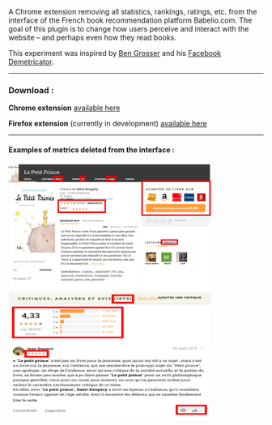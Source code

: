A Chrome extension removing all statistics, rankings, ratings, etc. from the interface of the French book recommendation platform Babelio.com. The goal of this plugin is to change how users perceive and interact with the website – and perhaps even how they read books.

This experiment was inspired by [Ben Grosser](https://bengrosser.com/) and his [Facebook Demetricator](https://chromewebstore.google.com/detail/facebook-Anti-Quanti/dbkgglbefgkimiadfjmgnkjmaoahephg).


---------
### Download :

**Chrome extension** [available here](https://chromewebstore.google.com/detail/babelio-Anti-Quanti/naflkjcclkkaallpfpkokchcgjclifag?hl=fr&pli=1)

**Firefox extension** (currently in development) [available here](https://addons.mozilla.org/fr/firefox/addon/babelio-Anti-Quanti/?utm_source=addons.mozilla.org&utm_medium=referral&utm_content=search)


---------

#### Examples of metrics deleted from the interface :
<img src="chrome-version/assets/images/Before.png" alt="Before" width="400"/>
<img src="chrome-version/assets/images/Before2.png" alt="Before" width="400"/>


<!-- ### After :
<img src="assets/images/After.png" alt="After" width="400"/> -->